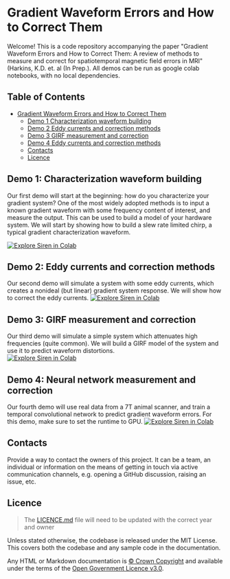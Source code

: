 # Gradient Waveform Errors and How to Correct Them

Welcome! This is a code repository accompanying the paper "Gradient Waveform Errors and How to Correct Them: A review of methods to measure and correct for spatiotemporal magnetic field errors in MRI" (Harkins, K.D. et. al (In Prep.). All demos can be run as google colab notebooks, with no local dependencies.  

## Table of Contents

- [Gradient Waveform Errors and How to Correct Them](#gradient-waveform-errors-and-how-to-correct-them)
  - [Demo 1 Characterization waveform building](#demo-1-characterization-waveform-building)
  - [Demo 2 Eddy currents and correction methods](#demo-2-eddy-currents-and-correction-methods)
  - [Demo 3 GIRF measurement and correction](#demo-3-eddy-currents-and-correction-methods)
  - [Demo 4 Eddy currents and correction methods](#demo-4-eddy-currents-and-correction-methods)
  - [Contacts](#contacts)
  - [Licence](#licence)

## Demo 1: Characterization waveform building
Our first demo will start at the beginning: how do you characterize your gradient system? One of the most widely adopted methods is to input a known gradient waveform  with some frequency content of interest, and measure the output. 
This can be used to build a model of your hardware system. We will start by showing how to build a slew rate limited chirp, a typical gradient characterization waveform. 

[![Explore Siren in Colab](https://colab.research.google.com/assets/colab-badge.svg)](https://colab.research.google.com/github/jonbmartin/Gradient-Waveform-Errors-Demos/blob/main/Ex0_Characterization_Waveform_Design.ipynb
)<br>

## Demo 2: Eddy currents and correction methods
Our second demo will simulate a system with some eddy currents, which creates a nonideal (but linear) gradient system response. We will show how to correct the eddy currents. 
[![Explore Siren in Colab](https://colab.research.google.com/assets/colab-badge.svg)](https://colab.research.google.com/github/jonbmartin/Gradient-Waveform-Errors-Demos/blob/main/Ex0_Characterization_Waveform_Design.ipynb
)<br>

## Demo 3: GIRF measurement and correction
Our third demo will simulate a simple system which attenuates high frequencies (quite common). We will build a GIRF model of the system and use it to predict waveform distortions.  
[![Explore Siren in Colab](https://colab.research.google.com/assets/colab-badge.svg)](https://colab.research.google.com/github/jonbmartin/Gradient-Waveform-Errors-Demos/blob/main/Ex0_Characterization_Waveform_Design.ipynb
)<br>

## Demo 4: Neural network measurement and correction
Our fourth demo will use real data from a 7T animal scanner, and train a temporal convolutional network to predict gradient waveform errors. For this demo, make sure to set the runtime to GPU. 
[![Explore Siren in Colab](https://colab.research.google.com/assets/colab-badge.svg)](https://colab.research.google.com/github/jonbmartin/Gradient-Waveform-Errors-Demos/blob/main/Ex0_Characterization_Waveform_Design.ipynb
)<br>

## Contacts

Provide a way to contact the owners of this project. It can be a team, an individual or information on the means of getting in touch via active communication channels, e.g. opening a GitHub discussion, raising an issue, etc.

## Licence

> The [LICENCE.md](./LICENCE.md) file will need to be updated with the correct year and owner

Unless stated otherwise, the codebase is released under the MIT License. This covers both the codebase and any sample code in the documentation.

Any HTML or Markdown documentation is [© Crown Copyright](https://www.nationalarchives.gov.uk/information-management/re-using-public-sector-information/uk-government-licensing-framework/crown-copyright/) and available under the terms of the [Open Government Licence v3.0](https://www.nationalarchives.gov.uk/doc/open-government-licence/version/3/).
